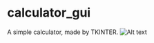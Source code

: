 # calculator_gui
A simple calculator, made by TKINTER.
![Alt text](/relative/path/to/Capture.png?raw=true "CALCULATOR GUI")
